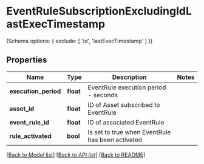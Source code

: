 # EventRuleSubscriptionExcludingIdLastExecTimestamp

(Schema options: { exclude: [ 'id', 'lastExecTimestamp' ] })
## Properties
Name | Type | Description | Notes
------------ | ------------- | ------------- | -------------
**execution_period** | **float** | EventRule execution period - seconds | 
**asset_id** | **float** | ID of Asset subscribed to EventRule | 
**event_rule_id** | **float** | ID of associated EventRule | 
**rule_activated** | **bool** | Is set to true when EventRule has been activated | 

[[Back to Model list]](../README.md#documentation-for-models) [[Back to API list]](../README.md#documentation-for-api-endpoints) [[Back to README]](../README.md)


